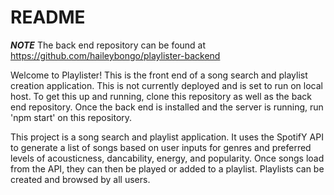 # README

***NOTE*** The back end repository can be found at https://github.com/haileybongo/playlister-backend

Welcome to Playlister! This is the front end of a song search and playlist creation application. This is not currently deployed and is set to run on local host. To get this up and running, clone this repository as well as the back end repository. Once the back end is installed and the server is running, run 'npm start' on this repository.

This project is a song search and playlist application. It uses the SpotifY API to generate a list of songs based on user inputs for genres and preferred levels of acousticness, dancability, energy, and popularity. Once songs load from the API, they can then be played or added to a playlist. Playlists can be created and browsed by all users.
